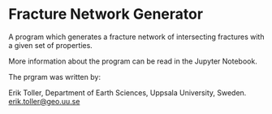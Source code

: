 # Fracture Network Generator
A program which generates a fracture network of intersecting fractures with a given set of properties.

More information about the program can be read in the Jupyter Notebook.

The prgram was written by:

Erik Toller, Department of Earth Sciences, Uppsala University, Sweden. erik.toller@geo.uu.se
